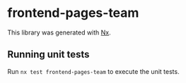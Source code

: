 # frontend-pages-team

This library was generated with [Nx](https://nx.dev).

## Running unit tests

Run `nx test frontend-pages-team` to execute the unit tests.

